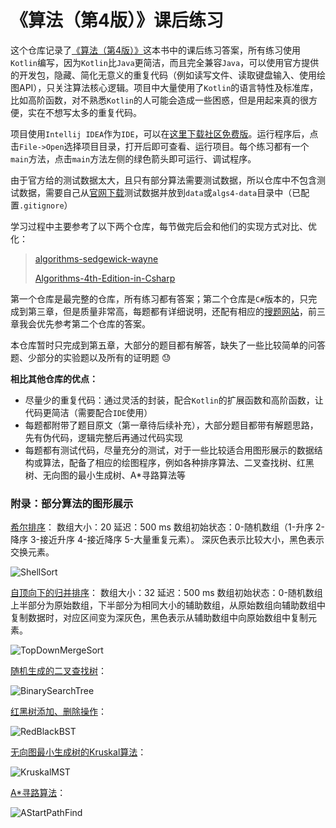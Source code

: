 # 《算法（第4版）》课后练习 


这个仓库记录了[《算法（第4版）》](https://book.douban.com/subject/19952400/)这本书中的课后练习答案，所有练习使用`Kotlin`编写，因为`Kotlin`比`Java`更简洁，而且完全兼容`Java`，可以使用官方提供的开发包，隐藏、简化无意义的重复代码（例如读写文件、读取键盘输入、使用绘图API），只关注算法核心逻辑。项目中大量使用了`Kotlin`的语言特性及标准库，比如高阶函数，对不熟悉`Kotlin`的人可能会造成一些困惑，但是用起来真的很方便，实在不想写太多的重复代码。

项目使用`Intellij IDEA`作为`IDE`，可以在[这里下载社区免费版](https://www.jetbrains.com/idea/download/)。运行程序后，点击`File->Open`选择项目目录，打开后即可查看、运行项目。每个练习都有一个`main`方法，点击`main`方法左侧的绿色箭头即可运行、调试程序。

由于官方给的测试数据太大，且只有部分算法需要测试数据，所以仓库中不包含测试数据，需要自己从[官网下载](https://algs4.cs.princeton.edu/code/algs4-data.zip)测试数据并放到`data`或`algs4-data`目录中（已配置`.gitignore`）

学习过程中主要参考了以下两个仓库，每节做完后会和他们的实现方式对比、优化：

> [algorithms-sedgewick-wayne](https://github.com/reneargento/algorithms-sedgewick-wayne)
>
> [Algorithms-4th-Edition-in-Csharp](https://github.com/ikesnowy/Algorithms-4th-Edition-in-Csharp)

第一个仓库是最完整的仓库，所有练习都有答案；第二个仓库是`C#`版本的，只完成到第三章，但是质量非常高，每题都有详细说明，还配有相应的[搜题网站](https://alg4.ikesnowy.com/)，前三章我会优先参考第二个仓库的答案。

本仓库暂时只完成到第五章，大部分的题目都有解答，缺失了一些比较简单的问答题、少部分的实验题以及所有的证明题 :sweat:

**相比其他仓库的优点：**

* 尽量少的重复代码：通过灵活的封装，配合`Kotlin`的扩展函数和高阶函数，让代码更简洁（需要配合`IDE`使用）
* 每题都附带了题目原文（第一章待后续补充），大部分题目都带有解题思路，先有伪代码，逻辑完整后再通过代码实现
* 每题都有测试代码，尽量充分的测试，对于一些比较适合用图形展示的数据结构或算法，配备了相应的绘图程序，例如各种排序算法、二叉查找树、红黑树、无向图的最小生成树、A*寻路算法等

### 附录：部分算法的图形展示

[希尔排序](./src/chapter2/section1/ShellSort.kt)：
数组大小：20  延迟：500 ms  数组初始状态：0-随机数组（1-升序 2-降序 3-接近升序 4-接近降序 5-大量重复元素）。
深灰色表示比较大小，黑色表示交换元素。

![ShellSort](./image/ShellSort.gif)



[自顶向下的归并排序](./src/chapter2/section2/TopDownMergeSort.kt)：
数组大小：32  延迟：500 ms  数组初始状态：0-随机数组
上半部分为原始数组，下半部分为相同大小的辅助数组，从原始数组向辅助数组中复制数据时，对应区间变为深灰色，黑色表示从辅助数组中向原始数组中复制元素。

![TopDownMergeSort](./image/TopDownMergeSort.gif)



[随机生成的二叉查找树](./src/chapter3/section2/BSTGraphics.kt)：

![BinarySearchTree](./image/BinarySearchTree.png)



[红黑树添加、删除操作](./src/chapter3/section3/ShowChangeProcessRedBlackBST.kt)：

![RedBlackBST](./image/RedBlackBST.gif)



[无向图最小生成树的Kruskal算法](./src/chapter4/section3/KruskalMST.kt)：

![KruskalMST](./image/KruskalMST.gif)



[A\*寻路算法](./src/chapter2/section5/ex32_AStartPathFind.kt)：

![AStartPathFind](./image/AStartPathFind.gif)

